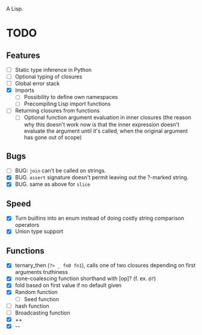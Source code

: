 A Lisp.

# TODO

## Features

- [ ] Static type inference in Python
- [ ] Optional typing of closures
- [ ] Global error stack
- [x] Imports
    - [ ] Possibility to define own namespaces
    - [ ] Precompiling Lisp import functions
- [ ] Returning closures from functions
    - [ ] Optional function argument evaluation in inner closures (the reason why this doesn't work now is that the inner expression doesn't evaluate the argument until it's called, when the original argument has gone out of scope)

## Bugs

- [ ] BUG: `join` can't be called on strings.
- [x] BUG. `assert` signature doesn't permit leaving out the ?-marked string.
- [x] BUG. same as above for `slice`

## Speed

- [x] Turn builtins into an enum instead of doing costly string comparison operators
- [x] Union type support

## Functions
- [x] ternary_then (`?> _ fn0 fn1`), calls one of two closures depending on first arguments truthiness
- [x] none-coalescing function shorthand with [op]? (f. ex. `@?`)
- [x] fold based on first value if no default given
- [x] Random function
    - [ ] Seed function
- [ ] hash function
- [ ] Broadcasting function
- [x] ++
- [x] --
